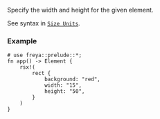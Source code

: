 Specify the width and height for the given element.

See syntax in [`Size Units`](crate::_docs::size_unit).

### Example

```rust, no_run
# use freya::prelude::*;
fn app() -> Element {
    rsx!(
        rect {
            background: "red",
            width: "15",
            height: "50",
        }
    )
}
```